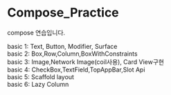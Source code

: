# Compose_Practice
compose 연습입니다.   
   
basic 1: Text, Button, Modifier, Surface   
basic 2: Box,Row,Column,BoxWithConstraints   
basic 3: Image,Network Image(coil사용), Card View구현   
basic 4: CheckBox,TextField,TopAppBar,Slot Api   
basic 5: Scaffold layout   
basic 6: Lazy Column   
